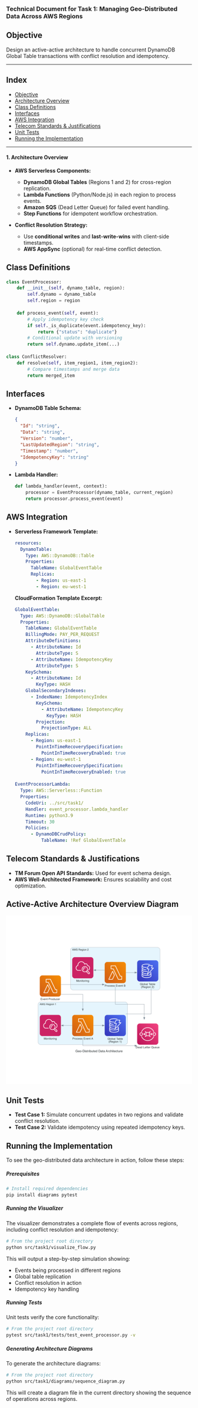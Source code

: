 ### **Technical Document for Task 1: Managing Geo-Distributed Data Across AWS Regions**  

## **Objective**
Design an active-active architecture to handle concurrent DynamoDB Global Table transactions with conflict resolution and idempotency.  

---

## **Index**
- [Objective](#objective)
- [Architecture Overview](#architecture-overview)
- [Class Definitions](#class-definitions)
- [Interfaces](#interfaces)
- [AWS Integration](#aws-integration)
- [Telecom Standards & Justifications](#telecom-standards--justifications)
- [Unit Tests](#unit-tests)
- [Running the Implementation](#running-the-implementation)

---

#### **1. Architecture Overview**
- **AWS Serverless Components:**  
  - **DynamoDB Global Tables** (Regions 1 and 2) for cross-region replication.  
  - **Lambda Functions** (Python/Node.js) in each region to process events.  
  - **Amazon SQS** (Dead Letter Queue) for failed event handling.  
  - **Step Functions** for idempotent workflow orchestration.  

- **Conflict Resolution Strategy:**  
  - Use **conditional writes** and **last-write-wins** with client-side timestamps.  
  - **AWS AppSync** (optional) for real-time conflict detection.  

## Class Definitions
```python
class EventProcessor:
    def __init__(self, dynamo_table, region):
        self.dynamo = dynamo_table
        self.region = region

    def process_event(self, event):
        # Apply idempotency key check
        if self._is_duplicate(event.idempotency_key):
            return {"status": "duplicate"}
        # Conditional update with versioning
        return self.dynamo.update_item(...)

class ConflictResolver:
    def resolve(self, item_region1, item_region2):
        # Compare timestamps and merge data
        return merged_item
```

## Interfaces
- **DynamoDB Table Schema:**  
  ```json
  {
    "Id": "string",
    "Data": "string",
    "Version": "number",
    "LastUpdatedRegion": "string",
    "Timestamp": "number",
    "IdempotencyKey": "string"
  }
  ```
- **Lambda Handler:**  
  ```python
  def lambda_handler(event, context):
      processor = EventProcessor(dynamo_table, current_region)
      return processor.process_event(event)
  ```

## AWS Integration
- **Serverless Framework Template:**  
  ```yaml
  resources:
    DynamoTable:
      Type: AWS::DynamoDB::Table
      Properties:
        TableName: GlobalEventTable
        Replicas:
          - Region: us-east-1
          - Region: eu-west-1
  ```

  **CloudFormation Template Excerpt:**
  ```yaml
  GlobalEventTable:
    Type: AWS::DynamoDB::GlobalTable
    Properties:
      TableName: GlobalEventTable
      BillingMode: PAY_PER_REQUEST
      AttributeDefinitions:
        - AttributeName: Id
          AttributeType: S
        - AttributeName: IdempotencyKey
          AttributeType: S
      KeySchema:
        - AttributeName: Id
          KeyType: HASH
      GlobalSecondaryIndexes:
        - IndexName: IdempotencyIndex
          KeySchema:
            - AttributeName: IdempotencyKey
              KeyType: HASH
          Projection:
            ProjectionType: ALL
      Replicas:
        - Region: us-east-1
          PointInTimeRecoverySpecification:
            PointInTimeRecoveryEnabled: true
        - Region: eu-west-1
          PointInTimeRecoverySpecification:
            PointInTimeRecoveryEnabled: true
            
  EventProcessorLambda:
    Type: AWS::Serverless::Function
    Properties:
      CodeUri: ../src/task1/
      Handler: event_processor.lambda_handler
      Runtime: python3.9
      Timeout: 30
      Policies:
        - DynamoDBCrudPolicy:
            TableName: !Ref GlobalEventTable
  ```

## Telecom Standards & Justifications
- **TM Forum Open API Standards:** Used for event schema design.
- **AWS Well-Architected Framework:** Ensures scalability and cost optimization.

## Active-Active Architecture Overview Diagram

![Active-Active Architecture Overview](geo-distributed_data_architecture.png)

## **Unit Tests**  
- **Test Case 1:** Simulate concurrent updates in two regions and validate conflict resolution.  
- **Test Case 2:** Validate idempotency using repeated idempotency keys.  

## **Running the Implementation**

To see the geo-distributed data architecture in action, follow these steps:

##### Prerequisites
```bash
# Install required dependencies
pip install diagrams pytest
```

##### Running the Visualizer
The visualizer demonstrates a complete flow of events across regions, including conflict resolution and idempotency:

```bash
# From the project root directory
python src/task1/visualize_flow.py
```

This will output a step-by-step simulation showing:
- Events being processed in different regions
- Global table replication
- Conflict resolution in action
- Idempotency key handling

##### Running Tests
Unit tests verify the core functionality:

```bash
# From the project root directory
pytest src/task1/tests/test_event_processor.py -v
```

##### Generating Architecture Diagrams
To generate the architecture diagrams:

```bash
# From the project root directory
python src/task1/diagrams/sequence_diagram.py
```

This will create a diagram file in the current directory showing the sequence of operations across regions.
